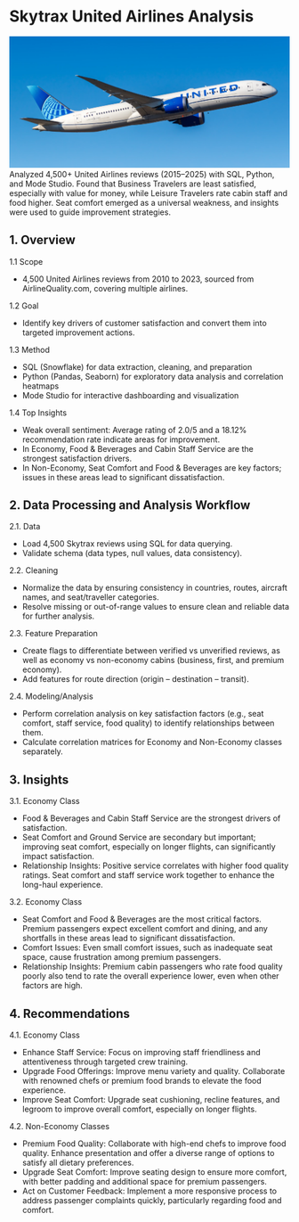 # Skytrax United Airlines Analysis
![](image.png)
Analyzed 4,500+ United Airlines reviews (2015–2025) with SQL, Python, and Mode Studio. Found that Business Travelers are least satisfied, especially with value for money, while Leisure Travelers rate cabin staff and food higher. Seat comfort emerged as a universal weakness, and insights were used to guide improvement strategies.

## 1. Overview

1.1 Scope
- 4,500 United Airlines reviews from 2010 to 2023, sourced from AirlineQuality.com, covering multiple airlines.

1.2 Goal
- Identify key drivers of customer satisfaction and convert them into targeted improvement actions.

1.3 Method
- SQL (Snowflake) for data extraction, cleaning, and preparation  
- Python (Pandas, Seaborn) for exploratory data analysis and correlation heatmaps  
- Mode Studio for interactive dashboarding and visualization  

1.4 Top Insights
- Weak overall sentiment: Average rating of 2.0/5 and a 18.12% recommendation rate indicate areas for improvement.  
- In Economy, Food & Beverages and Cabin Staff Service are the strongest satisfaction drivers.  
- In Non-Economy, Seat Comfort and Food & Beverages are key factors; issues in these areas lead to significant dissatisfaction.


## 2. Data Processing and Analysis Workflow

2.1. Data
- Load 4,500 Skytrax reviews using SQL for data querying.
- Validate schema (data types, null values, data consistency).

2.2. Cleaning
- Normalize the data by ensuring consistency in countries, routes, aircraft names, and seat/traveller categories.
- Resolve missing or out-of-range values to ensure clean and reliable data for further analysis.

2.3. Feature Preparation
- Create flags to differentiate between verified vs unverified reviews, as well as economy vs non-economy cabins (business, first, and premium economy).
- Add features for route direction (origin – destination – transit).

2.4. Modeling/Analysis
- Perform correlation analysis on key satisfaction factors (e.g., seat comfort, staff service, food quality) to identify relationships between them.
- Calculate correlation matrices for Economy and Non-Economy classes separately.

## 3. Insights

3.1. Economy Class
- Food & Beverages and Cabin Staff Service are the strongest drivers of satisfaction.
- Seat Comfort and Ground Service are secondary but important; improving seat comfort, especially on longer flights, can significantly impact satisfaction.
- Relationship Insights: Positive service correlates with higher food quality ratings. Seat comfort and staff service work together to enhance the long-haul experience.

3.2. Economy Class
- Seat Comfort and Food & Beverages are the most critical factors. Premium passengers expect excellent comfort and dining, and any shortfalls in these areas lead to significant dissatisfaction.
- Comfort Issues: Even small comfort issues, such as inadequate seat space, cause frustration among premium passengers.
- Relationship Insights: Premium cabin passengers who rate food quality poorly also tend to rate the overall experience lower, even when other factors are high.

## 4. Recommendations

4.1. Economy Class
- Enhance Staff Service: Focus on improving staff friendliness and attentiveness through targeted crew training.
- Upgrade Food Offerings: Improve menu variety and quality. Collaborate with renowned chefs or premium food brands to elevate the food experience.
- Improve Seat Comfort: Upgrade seat cushioning, recline features, and legroom to improve overall comfort, especially on longer flights.

4.2. Non-Economy Classes
- Premium Food Quality: Collaborate with high-end chefs to improve food quality. Enhance presentation and offer a diverse range of options to satisfy all dietary preferences.
- Upgrade Seat Comfort: Improve seating design to ensure more comfort, with better padding and additional space for premium passengers.
- Act on Customer Feedback: Implement a more responsive process to address passenger complaints quickly, particularly regarding food and comfort.